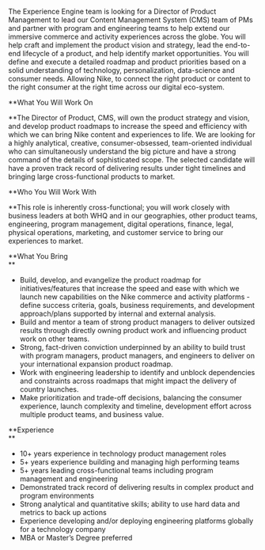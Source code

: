 The Experience Engine team is looking for a Director of Product Management to lead our Content Management System (CMS) team of PMs and partner with program and engineering teams to help extend our immersive commerce and activity experiences across the globe. You will help craft and implement the product vision and strategy, lead the end-to-end lifecycle of a product, and help identify market opportunities. You will define and execute a detailed roadmap and product priorities based on a solid understanding of technology, personalization, data-science and consumer needs. Allowing Nike, to connect the right product or content to the right consumer at the right time across our digital eco-system.  
  
**What You Will Work On  
  
**The Director of Product, CMS, will own the product strategy and vision, and develop product roadmaps to increase the speed and efficiency with which we can bring Nike content and experiences to life. We are looking for a highly analytical, creative, consumer-obsessed, team-oriented individual who can simultaneously understand the big picture and have a strong command of the details of sophisticated scope. The selected candidate will have a proven track record of delivering results under tight timelines and bringing large cross-functional products to market.  
  
**Who You Will Work With  
  
**This role is inherently cross-functional; you will work closely with business leaders at both WHQ and in our geographies, other product teams, engineering, program management, digital operations, finance, legal, physical operations, marketing, and customer service to bring our experiences to market.  
  
**What You Bring  
**

-   Build, develop, and evangelize the product roadmap for initiatives/features that increase the speed and ease with which we launch new capabilities on the Nike commerce and activity platforms - define success criteria, goals, business requirements, and development approach/plans supported by internal and external analysis.
-   Build and mentor a team of strong product managers to deliver outsized results through directly owning product work and influencing product work on other teams.
-   Strong, fact-driven conviction underpinned by an ability to build trust with program managers, product managers, and engineers to deliver on your international expansion product roadmap.
-   Work with engineering leadership to identify and unblock dependencies and constraints across roadmaps that might impact the delivery of country launches.
-   Make prioritization and trade-off decisions, balancing the consumer experience, launch complexity and timeline, development effort across multiple product teams, and business value.  
    

**Experience  
**

-   10+ years experience in technology product management roles
-   5+ years experience building and managing high performing teams
-   5+ years leading cross-functional teams including program management and engineering
-   Demonstrated track record of delivering results in complex product and program environments
-   Strong analytical and quantitative skills; ability to use hard data and metrics to back up actions
-   Experience developing and/or deploying engineering platforms globally for a technology company
-   MBA or Master’s Degree preferred